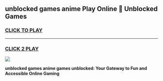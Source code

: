 
## unblocked games anime Play Online 👋 Unblocked Games
<h3>
<a href="https://premium.freeplayer.one?title=unblocked_games_anime&ref=19F">CLICK TO PLAY</a></h3>
<hr>

<h3>
<a href="https://premium.freeplayer.one?title=unblocked_games_anime&ref=19F">CLICK 2 PLAY</a>
  
</h3>

<a href="https://premium.freeplayer.one?title=unblocked_games_anime&ref=19F"><img src="https://clearcache.store/games.png"></a>


**unblocked games anime games unblocked: Your Gateway to Fun and Accessible Online Gaming**
